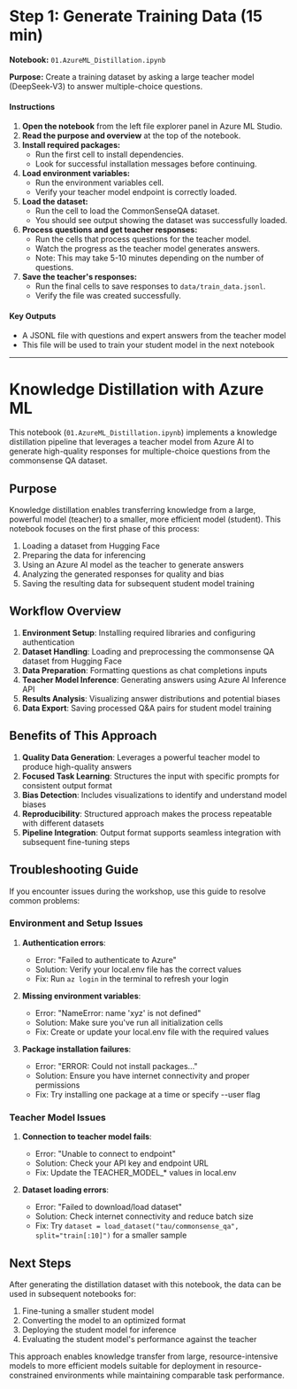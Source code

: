 
# Step 1: Generate Training Data (15 min)

**Notebook:** `01.AzureML_Distillation.ipynb`

**Purpose:** Create a training dataset by asking a large teacher model (DeepSeek-V3) to answer multiple-choice questions.

#### Instructions

1. **Open the notebook** from the left file explorer panel in Azure ML Studio.
2. **Read the purpose and overview** at the top of the notebook.
3. **Install required packages:**
   - Run the first cell to install dependencies.
   - Look for successful installation messages before continuing.
4. **Load environment variables:**
   - Run the environment variables cell.
   - Verify your teacher model endpoint is correctly loaded.
5. **Load the dataset:**
   - Run the cell to load the CommonSenseQA dataset.
   - You should see output showing the dataset was successfully loaded.
6. **Process questions and get teacher responses:**
   - Run the cells that process questions for the teacher model.
   - Watch the progress as the teacher model generates answers.
   - Note: This may take 5-10 minutes depending on the number of questions.
7. **Save the teacher's responses:**
   - Run the final cells to save responses to `data/train_data.jsonl`.
   - Verify the file was created successfully.

#### Key Outputs

- A JSONL file with questions and expert answers from the teacher model
- This file will be used to train your student model in the next notebook

---

# Knowledge Distillation with Azure ML

This notebook (`01.AzureML_Distillation.ipynb`) implements a knowledge distillation pipeline that leverages a teacher model from Azure AI to generate high-quality responses for multiple-choice questions from the commonsense QA dataset.

## Purpose

Knowledge distillation enables transferring knowledge from a large, powerful model (teacher) to a smaller, more efficient model (student). This notebook focuses on the first phase of this process:

1. Loading a dataset from Hugging Face
2. Preparing the data for inferencing
3. Using an Azure AI model as the teacher to generate answers
4. Analyzing the generated responses for quality and bias
5. Saving the resulting data for subsequent student model training

## Workflow Overview

1. **Environment Setup**: Installing required libraries and configuring authentication
2. **Dataset Handling**: Loading and preprocessing the commonsense QA dataset from Hugging Face
3. **Data Preparation**: Formatting questions as chat completions inputs
4. **Teacher Model Inference**: Generating answers using Azure AI Inference API
5. **Results Analysis**: Visualizing answer distributions and potential biases
6. **Data Export**: Saving processed Q&A pairs for student model training

## Benefits of This Approach

1. **Quality Data Generation**: Leverages a powerful teacher model to produce high-quality answers
2. **Focused Task Learning**: Structures the input with specific prompts for consistent output format
3. **Bias Detection**: Includes visualizations to identify and understand model biases
4. **Reproducibility**: Structured approach makes the process repeatable with different datasets
5. **Pipeline Integration**: Output format supports seamless integration with subsequent fine-tuning steps

## Troubleshooting Guide

If you encounter issues during the workshop, use this guide to resolve common problems:

### Environment and Setup Issues

1. **Authentication errors**:
   - Error: "Failed to authenticate to Azure"
   - Solution: Verify your local.env file has the correct values
   - Fix: Run `az login` in the terminal to refresh your login

2. **Missing environment variables**:
   - Error: "NameError: name 'xyz' is not defined"
   - Solution: Make sure you've run all initialization cells
   - Fix: Create or update your local.env file with the required values

3. **Package installation failures**:
   - Error: "ERROR: Could not install packages..."
   - Solution: Ensure you have internet connectivity and proper permissions
   - Fix: Try installing one package at a time or specify --user flag

### Teacher Model Issues

1. **Connection to teacher model fails**:
   - Error: "Unable to connect to endpoint"
   - Solution: Check your API key and endpoint URL
   - Fix: Update the TEACHER_MODEL_* values in local.env

2. **Dataset loading errors**:
   - Error: "Failed to download/load dataset"
   - Solution: Check internet connectivity and reduce batch size
   - Fix: Try `dataset = load_dataset("tau/commonsense_qa", split="train[:10]")` for a smaller sample


## Next Steps

After generating the distillation dataset with this notebook, the data can be used in subsequent notebooks for:

1. Fine-tuning a smaller student model
2. Converting the model to an optimized format
3. Deploying the student model for inference
4. Evaluating the student model's performance against the teacher

This approach enables knowledge transfer from large, resource-intensive models to more efficient models suitable for deployment in resource-constrained environments while maintaining comparable task performance.


